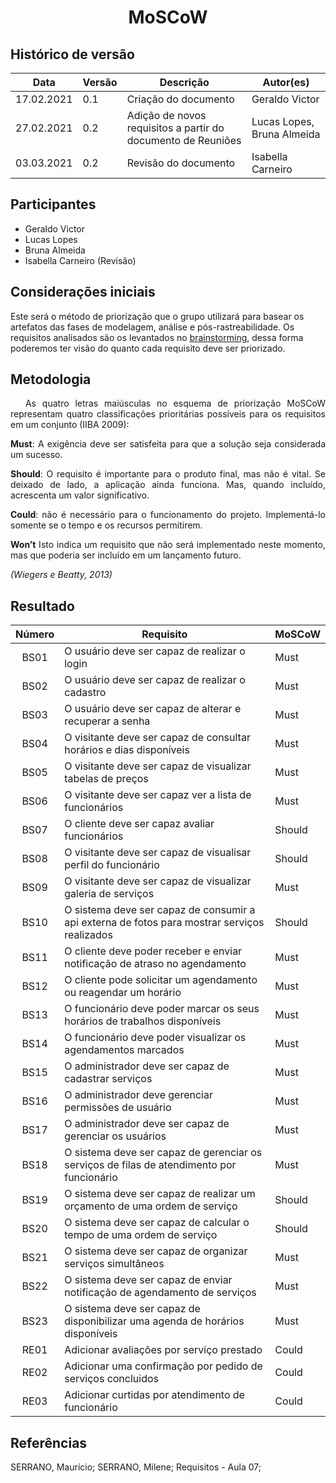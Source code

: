 # <center> MoSCoW
## Histórico de versão

|Data | Versão | Descrição | Autor(es)
| -- | -- | -- | -- |
| 17.02.2021 | 0.1 | Criação do documento | Geraldo Victor|
| 27.02.2021 | 0.2 | Adição de novos requisitos a partir do documento de Reuniões | Lucas Lopes, Bruna Almeida|
| 03.03.2021 | 0.2 | Revisão do documento | Isabella Carneiro |
## Participantes
- Geraldo Victor
- Lucas Lopes
- Bruna Almeida
- Isabella Carneiro (Revisão)

## Considerações iniciais
 <p>Este será o método de priorização que o grupo utilizará para basear os artefatos das fases de modelagem, análise e pós-rastreabilidade. Os requisitos analisados são os levantados no <a href="../../base/brainstorming/" >brainstorming</a>, dessa forma poderemos ter visão do quanto cada requisito deve ser priorizado.</p>

## Metodologia

<div>
   <p align="justify">&emsp;
      As quatro letras maiúsculas no esquema de priorização MoSCoW representam quatro classificações prioritárias
      possíveis para os requisitos em um conjunto (IIBA 2009):</p>
   <p align="justify">
      <strong>Must</strong>: A exigência deve ser satisfeita para que a solução seja considerada um sucesso.</p>
   <p align="justify">
      <strong>Should</strong>: O requisito é importante para o produto final, mas não é vital. Se deixado de lado, a
      aplicação ainda
      funciona. Mas, quando incluído, acrescenta um valor significativo. </p>
   <p align="justify">
      <strong> Could</strong>: não é necessário para o funcionamento do projeto. Implementá-lo somente se o tempo e os
      recursos
      permitirem.</p>
   <p align="justify">
      <strong>Won’t</strong> Isto indica um requisito que não será implementado neste momento, mas que poderia ser
      incluído em um
      lançamento futuro.</p>
   <p align="justify"><em>(Wiegers e Beatty, 2013)</em> </p>
</div>


## Resultado

| Número | Requisito| MoSCoW |
| :--: | -- | -- |
| BS01 | O usuário deve ser capaz de realizar o login|Must|
| BS02 | O usuário deve ser capaz de realizar o cadastro|Must|
| BS03 | O usuário deve ser capaz de alterar e recuperar a senha|Must|
| BS04 | O visitante deve ser capaz de consultar horários e dias disponíveis|Must|
| BS05 | O visitante deve ser capaz de visualizar tabelas de preços|Must|
| BS06 | O visitante deve ser capaz ver a lista de funcionários|Must|
| BS07 | O cliente deve ser capaz avaliar funcionários|Should|
| BS08 | O visitante deve ser capaz de visualisar perfil do funcionário|Should|
| BS09 | O visitante deve ser capaz de visualizar galeria de serviços|Must|
| BS10 | O sistema deve ser capaz de consumir a api externa de fotos para mostrar serviços realizados|Should|
| BS11 | O cliente deve poder receber e enviar notificação de atraso no agendamento|Must|
| BS12 | O cliente pode solicitar um agendamento ou reagendar um horário|Must|
| BS13 | O funcionário deve poder marcar os seus horários de trabalhos disponíveis|Must|
| BS14 | O funcionário deve poder visualizar os agendamentos marcados|Must|
| BS15 | O administrador deve ser capaz de cadastrar serviços|Must|
| BS16 | O administrador deve gerenciar permissões de usuário|Must|
| BS17 | O administrador deve ser capaz de gerenciar os usuários|Must|
| BS18 | O sistema deve ser capaz de gerenciar os serviços de filas de atendimento por funcionário|Must|
| BS19 | O sistema deve ser capaz de realizar um orçamento de uma ordem de serviço|Should|
| BS20 | O sistema deve ser capaz de calcular o tempo de uma ordem de serviço|Should|
| BS21 | O sistema deve ser capaz de organizar serviços simultâneos|Must|
| BS22 | O sistema deve ser capaz de enviar notificação de agendamento de serviços|Must|
| BS23 | O sistema deve ser capaz de disponibilizar uma agenda de horários disponíveis|Must|
| RE01 | Adicionar avaliações por serviço prestado | Could |
| RE02 | Adicionar uma confirmação por pedido de serviços concluidos | Could |
| RE03 | Adicionar curtidas por atendimento de funcionário | Could |

## Referências
SERRANO, Maurício; SERRANO, Milene; Requisitos - Aula 07;
